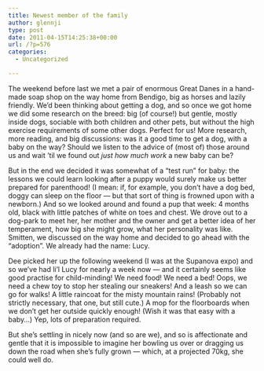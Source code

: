 ```yaml
---
title: Newest member of the family
author: glennji
type: post
date: 2011-04-15T14:25:38+00:00
url: /?p=576
categories:
  - Uncategorized

---
```

The weekend before last we met a pair of enormous Great Danes in a hand-made soap shop on the way home from Bendigo, big as horses and lazily friendly. We&#8217;d been thinking about getting a dog, and so once we got home we did some research on the breed: big (of course!) but gentle, mostly inside dogs, sociable with both children and other pets, but without the high exercise requirements of some other dogs. Perfect for us! More research, more reading, and big discussions: was it a good time to get a dog, with a baby on the way? Should we listen to the advice of (most of) those around us and wait &#8217;til we found out _just how much work_ a new baby can be?

But in the end we decided it was somewhat of a &#8220;test run&#8221; for baby: the lessons we could learn looking after a puppy would surely make us better prepared for parenthood! (I mean: if, for example, you don&#8217;t have a dog bed, doggy can sleep on the floor &#8212; but that sort of thing is frowned upon with a newborn.) And so we looked around and found a pup that week: 4 months old, black with little patches of white on toes and chest. We drove out to a dog-park to meet her, her mother and the owner and get a better idea of her temperament, how big she might grow, what her personality was like. Smitten, we discussed on the way home and decided to go ahead with the &#8220;adoption&#8221;. We already had the name: Lucy.

Dee picked her up the following weekend (I was at the Supanova expo) and so we&#8217;ve had li&#8217;l Lucy for nearly a week now &#8212; and it certainly seems like good practise for child-minding! We need food! We need a bed! Oops, we need a chew toy to stop her stealing our sneakers! And a leash so we can go for walks! A little raincoat for the misty mountain rains! (Probably not strictly necessary, that one, but still cute.) A mop for the floorboards when we don&#8217;t get her outside quickly enough! (Wish it was that easy with a baby&#8230;) Yep, lots of preparation required.

But she&#8217;s settling in nicely now (and so are we), and so is affectionate and gentle that it is impossible to imagine her bowling us over or dragging us down the road when she&#8217;s fully grown &#8212; which, at a projected 70kg, she could well do.
